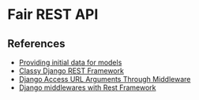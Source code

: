 # Fair REST API


## References

- [Providing initial data for models](https://docs.djangoproject.com/en/3.2/howto/initial-data/)
- [Classy Django REST Framework](http://www.cdrf.co/)
- [Django Access URL Arguments Through Middleware](https://ruddra.com/django-store-url-argument-through-middleware/)
- [Django middlewares with Rest Framework](https://crondev.blog/2018/05/13/django-middlewares-with-rest-framework/)
